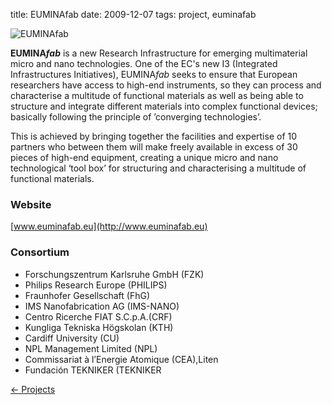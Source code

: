 title: EUMINAfab
date: 2009-12-07
tags: project, euminafab


<!--break-->
![EUMINAfab](/4m-association/images/euminafab.png)

<strong>EUMINA*fab*</strong> is a new Research Infrastructure for emerging multimaterial micro and nano technologies. One of the EC's new I3 (Integrated Infrastructures Initiatives), EUMINA*fab* seeks to ensure that European researchers have access to high-end instruments, so they can process and characterise a multitude of functional materials as well as being able to structure and integrate different materials into complex functional devices; basically following the principle of ’converging technologies’.

This is achieved by bringing together the facilities and expertise of 10 partners who between them will make freely available in excess of 30 pieces of high-end equipment, creating a unique micro and nano technological ‘tool box’ for structuring and characterising a multitude of functional materials.

### Website


[www.euminafab.eu](http://www.euminafab.eu)

### Consortium


* Forschungszentrum Karlsruhe GmbH (FZK)
* Philips Research Europe (PHILIPS)
* Fraunhofer Gesellschaft (FhG)
* IMS Nanofabrication AG (IMS-NANO)
* Centro Ricerche FIAT S.C.p.A.(CRF)
* Kungliga Tekniska Högskolan (KTH)
* Cardiff University (CU)
* NPL Management Limited (NPL)
* Commissariat à l’Energie Atomique (CEA),Liten
* Fundación TEKNIKER (TEKNIKER

[&larr; Projects](/4m-association/projects.html)